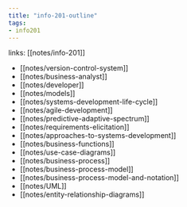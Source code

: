 ```yaml
---
title: "info-201-outline"
tags: 
- info201
---
```

links: [[notes/info-201]]

- [[notes/version-control-system]]
- [[notes/business-analyst]]
- [[notes/developer]]
- [[notes/models]]
- [[notes/systems-development-life-cycle]]
- [[notes/agile-development]]
- [[notes/predictive-adaptive-spectrum]]
- [[notes/requirements-elicitation]]
- [[notes/approaches-to-systems-development]]
- [[notes/business-functions]]
- [[notes/use-case-diagrams]]
- [[notes/business-process]]
- [[notes/business-process-model]]
- [[notes/business-process-model-and-notation]]
- [[notes/UML]]
- [[notes/entity-relationship-diagrams]]